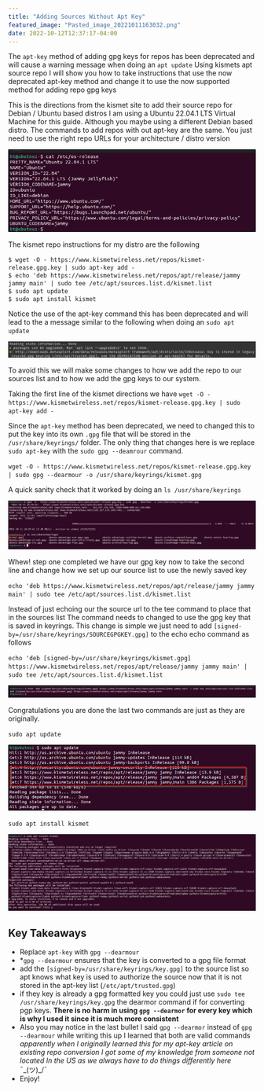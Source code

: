 ```yaml
---
title: "Adding Sources Without Apt Key"
featured_image: "Pasted_image_20221011163032.png"
date: 2022-10-12T12:37:17-04:00
---
```


The `apt-key` method of adding gpg keys for repos has been deprecated and will cause a warning message when doing an `apt update`
Using kismets apt source repo I will show you how to take instructions that use the now deprecated apt-key method and change it to use the now supported method for adding repo gpg keys

This is the directions from the kismet site to add their source repo for Debian / Ubuntu based distros I am using a Ubuntu  22.04.1 LTS Virtual Machine for this guide. Although you maybe using a different Debian based distro. The commands to add repos with out apt-key are the same. You just need to use the right repo URLs for your architecture / distro version

![](Pasted_image_20221011162252.png)

The kismet repo instructions for my distro are the following
```
$ wget -O - https://www.kismetwireless.net/repos/kismet-release.gpg.key | sudo apt-key add -
$ echo 'deb https://www.kismetwireless.net/repos/apt/release/jammy jammy main' | sudo tee /etc/apt/sources.list.d/kismet.list
$ sudo apt update
$ sudo apt install kismet
```

Notice the use of the apt-key command this has been deprecated and will lead to the a message similar to the following when doing an `sudo apt update`

![](Pasted_image_20221011152058.png)

To avoid this we will make some changes to how we add the repo to our sources list and to how we add the gpg keys to our system. 

Taking the first line of the kismet directions we have
`wget -O - https://www.kismetwireless.net/repos/kismet-release.gpg.key | sudo apt-key add -`

Since the `apt-key` method has been deprecated, we need to changed this to put the key into its own `.gpg` file that will be stored in the `/usr/share/keyrings/` folder.
The only thing that changes here is we replace `sudo apt-key` with the `sudo gpg --deamrour` command.

`wget -O - https://www.kismetwireless.net/repos/kismet-release.gpg.key | sudo gpg --dearmour -o /usr/share/keyrings/kismet.gpg`

A quick sanity check that it worked by doing an `ls /usr/share/keyrings`

![](Pasted_image_20221011163032.png)

Whew! step one completed we have our gpg key now to take the second line and change how we set up our source list to use the newly saved key

`echo 'deb https://www.kismetwireless.net/repos/apt/release/jammy jammy main' | sudo tee /etc/apt/sources.list.d/kismet.list`

Instead of just echoing our the source url to the tee command to place that in the sources list The command needs to changed to use the gpg key that is saved in keyrings. 
This change is simple we just need to add `[signed-by=/usr/share/keyrings/SOURCEGPGKEY.gpg]` to the echo echo command as follows

`echo 'deb [signed-by=/usr/share/keyrings/kismet.gpg] https://www.kismetwireless.net/repos/apt/release/jammy jammy main' | sudo tee /etc/apt/sources.list.d/kismet.list`

![](Pasted_image_20221011163510.png)

Congratulations you are done the last two commands are just as they are originally.

`sudo apt update`

![](Pasted_image_20221011163545.png)

`sudo apt install kismet`

![](Pasted_image_20221011163622.png)


## Key Takeaways
* Replace `apt-key` with `gpg --dearmour`
* *`gpg --dearmour` ensures that the key is converted to a gpg file format 
* add the `[signed-by=/usr/share/keyrings/key.gpg]` to the source list so apt knows what key is used to authorize the source now that it is not stored in the apt-key list (`/etc/apt/trusted.gpg`)
* if they key is already a gpg formatted key you could just use `sudo tee /usr/share/keyrings/key.gpg` the dearmor command if for converting pgp keys. **There is no harm in using `gpg --dearmor` for every key which is why I used it since it is much more consistent**
*  Also you may notice in the last bullet I said `gpg --dearmor` instead of `gpg --dearmour` while writing this up I learned that both are valid commands *apparently when I originally learned this for my apt-key article on existing repo conversion I got some of my knowledge from someone not located In the US as we always have to do things differently here*  ¯\_(ツ)_/¯
* Enjoy!